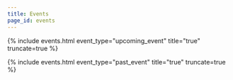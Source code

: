 ```yaml
---
title: Events
page_id: events
---
```



{% include events.html event_type="upcoming_event" title="true" truncate=true %}


{% include events.html event_type="past_event" title="true" truncate=true %}


